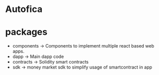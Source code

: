 # Autofica

# packages

- components -> Components to implement multiple react based web apps.
- dapp -> Main dapp code
- contracts -> Solidity smart contracts
- sdk -> money market sdk to simplify usage of smartcontract in app
